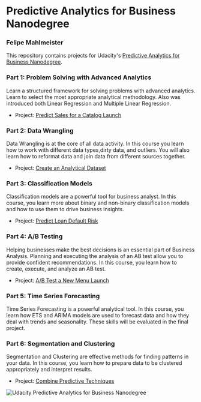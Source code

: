 # Predictive Analytics for Business Nanodegree

### Felipe Mahlmeister

This repository contains projects for Udacity's [Predictive Analytics for Business Nanodegree](https://www.udacity.com/course/predictive-analytics-for-business-nanodegree--nd008).

### Part 1: Problem Solving with Advanced Analytics

Learn a structured framework for solving problems with advanced analytics. Learn to select the most appropriate analytical methodology. Also was introduced both Linear Regression and Multiple Linear Regression.

- Project: [Predict Sales for a Catalog Launch](https://github.com/fmahlmeister/Predictive-Analytics-for-Business-Nanodegree/blob/master/1.Problem-Solving-with-Advanced-Analytics/1.Predicting-Catalog-Demand.ipynb)

### Part 2: Data Wrangling
Data Wrangling is at the core of all data activity. In this course you learn how to work with different data types,dirty data, and outliers. You will also learn how to reformat data and join data from different sources together.

- Project: [Create an Analytical Dataset](https://github.com/fmahlmeister/Predictive-Analytics-for-Business-Nanodegree/blob/master/2.Data-Wrangling/2.Create-an-Analytical-Dataset.ipynb)

### Part 3: Classification Models
Classification models are a powerful tool for business analyst. In this course, you learn more about binary and non-binary classification models and how to use them to drive business insights.

- Project: [Predict Loan Default Risk](https://github.com/fmahlmeister/Predictive-Analytics-for-Business-Nanodegree/blob/master/3.Classification-Models/3.Predict-Loan-Default-Risk.ipynb)

### Part 4: A/B Testing
Helping businesses make the best decisions is an essential part of Business Analysis. Planning and executing the analysis of an AB test allow you to provide confident recommendations. In this course, you learn how to create, execute, and analyze an AB test.

- Project: [A/B Test a New Menu Launch](https://github.com/fmahlmeister/Predictive-Analytics-for-Business-Nanodegree/blob/master/4.AB-Testing/4.AB-Test-a-New-Menu-Launch.ipynb)

### Part 5: Time Series Forecasting
Time Series Forecasting is a powerful analytical tool. In this course, you learn how ETS and ARIMA models are used to forecast data and how they deal with trends and seasonality. These skills will be evaluated in the final project.

### Part 6: Segmentation and Clustering
Segmentation and Clustering are effective methods for finding patterns in your data. In this course, you learn how to prepare data to be clustered appropriately and interpret results.

- Project: [Combine Predictive Techniques](https://github.com/fmahlmeister/Predictive-Analytics-for-Business-Nanodegree/blob/master/6.Segmentation-and-Clustering/5.Combine-Predictive-Techniques.ipynb)

![Udacity Predictive Analytics for Business Nanodegree](https://drive.google.com/uc?export=view&id=131KpJqf0SQFzrH_KfcnpOReqSQhk9HVS)